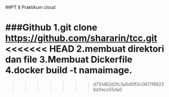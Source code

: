 ##PT 8 Praktikum cloud

###Github
1.git clone https://github.com/shararin/tcc.git
<<<<<<< HEAD
2.membuat direktori dan file
3.Membuat Dickerfile
4.docker build -t namaimage.
=======

>>>>>>> d731d62d2fc3a5d5ff2c0617f66226d3ecc55da0
